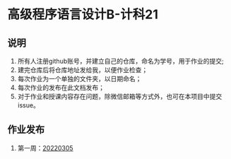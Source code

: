 # 高级程序语言设计B-计科21

## 说明
1. 所有人注册github账号，并建立自己的仓库，命名为学号，用于作业的提交;
2. 建完仓库后将仓库地址发给我，以便作业检查；
3. 每次作业为一个单独的文件夹，以日期命名；
4. 每次作业的发布在此文档发布；
5. 对于作业和授课内容存在问题，除微信邮箱等方式外，也可在本项目中提交issue。

## 作业发布
1. 第一周：[20220305](https://raw.githubusercontent.com/jiangxiang/JSNU_cpp_tutorial/main/20220305.md)
